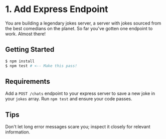 # 1. Add Express Endpoint

You are building a legendary jokes server, a server with jokes sourced from the best comedians on the planet. So far you've gotten one endpoint to work. Almost there!

## Getting Started

```bash
$ npm install
$ npm test # <-- Make this pass!
```

## Requirements

Add a `POST /chats` endpoint to your express server to save a new joke in your `jokes` array. Run `npm test` and ensure your code passes.

## Tips

Don't let long error messages scare you; inspect it closely for relevant information.
